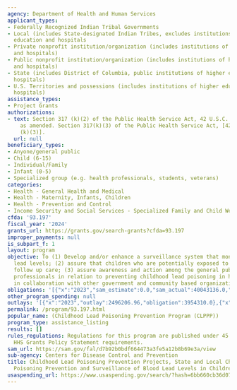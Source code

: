 ```yaml
---
agency: Department of Health and Human Services
applicant_types:
- Federally Recognized Indian Tribal Governments
- Local (includes State-designated Indian Tribes, excludes institutions of higher
  education and hospitals
- Private nonprofit institution/organization (includes institutions of higher education
  and hospitals)
- Public nonprofit institution/organization (includes institutions of higher education
  and hospitals)
- State (includes District of Columbia, public institutions of higher education and
  hospitals)
- U.S. Territories and possessions (includes institutions of higher education and
  hospitals)
assistance_types:
- Project Grants
authorizations:
- text: Section 317 (k)(2) of the Public Health Service Act, 42 U.S.C. Sections 247b(k)(2),
    as amended. Section 317(k)(3) of the Public Health Service Act, [42 U.S.C. 247b
    (k)(3)].
  url: null
beneficiary_types:
- Anyone/general public
- Child (6-15)
- Individual/Family
- Infant (0-5)
- Specialized group (e.g. health professionals, students, veterans)
categories:
- Health - General Health and Medical
- Health - Maternity, Infants, Children
- Health - Prevention and Control
- Income Security and Social Services - Specialized Family and Child Welfare Services
cfda: '93.197'
fiscal_year: '2024'
grants_url: https://grants.gov/search-grants?cfda=93.197
improper_payments: null
is_subpart_f: 1
layout: program
objective: To (1) Develop and/or enhance a surveillance system that monitors all blood
  lead levels; (2) assure that children who are potentially exposed to lead receive
  follow up care; (3) assure awareness and action among the general public and affected
  professionals in relation to preventing childhood lead poisoning in high risk areas
  in collaboration with other government and community based organizations.
obligations: '[{"x":"2023","sam_estimate":0.0,"sam_actual":40043136.0,"usa_spending_actual":39596775.44},{"x":"2024","sam_estimate":0.0,"sam_actual":37304348.0,"usa_spending_actual":19793838.0},{"x":"2025","sam_estimate":0.0,"sam_actual":40043136.0,"usa_spending_actual":-50755.13}]'
other_program_spending: null
outlays: '[{"x":"2023","outlay":2496206.96,"obligation":3954310.0},{"x":"2024","outlay":96376769.29,"obligation":2623923.69},{"x":"2025","outlay":0.0,"obligation":0.0}]'
permalink: /program/93.197.html
popular_name: (Childhood Lead Poisoning Prevention Program (CLPPP))
program_type: assistance_listing
results: []
rules_regulations: Regulations for this program are published under 45 CFR 75 and
  HHS Grants Policy Statement requirements.
sam_url: https://sam.gov/fal/d7b92b0bdf664473a3fe5a12b8b69e3a/view
sub-agency: Centers for Disease Control and Prevention
title: Childhood Lead Poisoning Prevention Projects, State and Local Childhood Lead
  Poisoning Prevention and Surveillance of Blood Lead Levels in Children
usaspending_url: https://www.usaspending.gov/search/?hash=6bb660cb36d07fa3fb4717a984d9d4f9
---
```

